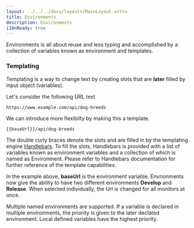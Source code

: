 ```yaml
---
layout: ../../../docs/layouts/MainLayout.astro
title: Environments
description: Environments
i18nReady: true
---
```


Environments is all about reuse and less typing and accomplished by a collection of variables known as environment and templates.

### Templating

Templating is a way to change text by creating slots that are **later** filled by input object (variables).

Let's consider the following URL text 

```html
https://www.example.com/api/dog-breeds
```

We can introduce more flexibilty by making this a template.

```
{{baseUrl}}/api/dog-breeds
```

The double curly braces denote the slots and are filled in by the templating engine [Handlebars](https://handlebarsjs.com/).  To fill the slots, Handlebars is provided with a list of variables known as environment variables and a collection of which is named as Environment.  Please refer to Handlebars documentation for further reference of the template capabilities.  

In the example above, **baseUrl** is the environment variable. Envrionments now give the ability to have two different environments **Develop** and **Release**.  When selected individually, the Url is changed for all monitors at once.

Multiple named environments are supported.  If a variable is declared in multiple environments, the priority is given to the later declated environment. Local defined variables have the highest priority.











